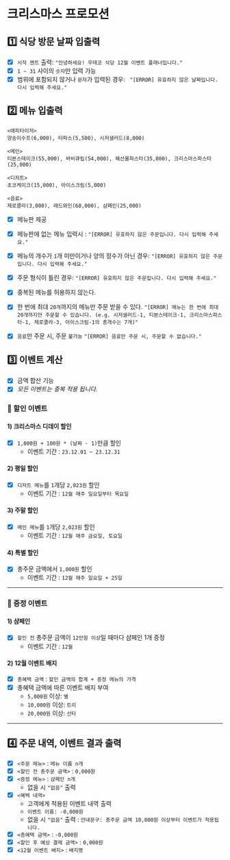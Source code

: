 # 크리스마스 프로모션
## 1️⃣ 식당 방문 날짜 입출력
- [X] `시작 멘트` 출력: `"안녕하세요! 우테코 식당 12월 이벤트 플래너입니다."`
- [X] `1 ~ 31` 사이의 `숫자`만 입력 가능
- [X] 범위에 포함되지 않거나 `문자`가 입력된 경우: ` "[ERROR] 유효하지 않은 날짜입니다. 다시 입력해 주세요."`

## 2️⃣ 메뉴 입출력
```
<애피타이저>
양송이수프(6,000), 타파스(5,500), 시저샐러드(8,000)

<메인>
티본스테이크(55,000), 바비큐립(54,000), 해산물파스타(35,000), 크리스마스파스타(25,000)

<디저트>
초코케이크(15,000), 아이스크림(5,000)

<음료>
제로콜라(3,000), 레드와인(60,000), 샴페인(25,000)
```
- [X] 메뉴판 제공
- [X] 메뉴판에 없는 메뉴 입력시 : `"[ERROR] 유효하지 않은 주문입니다. 다시 입력해 주세요."`
- [X] 메뉴의 개수가 `1`개 미만이거나 양의 정수가 아닌 경우: `"[ERROR] 유효하지 않은 주문입니다. 다시 입력해 주세요."`
- [X] 주문 형식이 틀린 경우: `"[ERROR] 유효하지 않은 주문입니다. 다시 입력해 주세요."`
- [X] 중복된 메뉴를 허용하지 않는다.
- [X] 한 번에 최대 `20개`까지의 메뉴만 주문 받을 수 있다. `"[ERROR] 메뉴는 한 번에 최대 20개까지만 주문할 수 있습니다.
  (e.g. 시저샐러드-1, 티본스테이크-1, 크리스마스파스타-1, 제로콜라-3, 아이스크림-1의 총개수는 7개)"`
- [X] `음료`만 주문 시, 주문 `불가능` `"[ERROR] 음료만 주문 시, 주문할 수 없습니다."`


## 3️⃣ 이벤트 계산
- [X] 금액 합산 기능
- [X] _모든 이벤트는 중복 적용 됩니다._

### 🎉 할인 이벤트

#### 1) 크리스마스 디데이 할인
- [X] `1,000원 + 100원 * (날짜 - 1)`만큼 할인
  - 이벤트 기간 : `23.12.01 ~ 23.12.31`

#### 2) 평일 할인
- [X] `디저트 메뉴`를 `1`개당 `2,023원` 할인
  - 이벤트 기간 : `12월 매주 일요일부터 목요일`

#### 3) 주말 할인
- [X] `메인 메뉴`를 `1`개당 `2,023원` 할인
  - 이벤트 기간 : `12월 매주 금요일, 토요일`

#### 4) 특별 할인
- [X] 총주문 금액에서 `1,000원` 할인
  - 이벤트 기간 : `12월 매주 일요일 + 25일`

---

### 🎁 증정 이벤트
#### 1) 샴페인
- [X] `할인 전` 총주문 금액이 `12만원 이상`일 때마다 샴페인 1개 증정
  - 이벤트 기간 : `12월`

#### 2) 12월 이벤트 배지
- [X] `총혜택 금액` : `할인 금액의 합계 + 증정 메뉴의 가격`
- [X] 총혜택 금액에 따른 이벤트 배지 부여
  - `5,000원` 이상: `별`
  - `10,000원` 이상: `트리`
  - `20,000원` 이상: `산타`

---


## 4️⃣ 주문 내역, 이벤트 결과 출력
- [X] `<주문 메뉴>` : `메뉴 이름 n개`
- [X] `<할인 전 총주문 금액>` : `0,000원`
- [X] `<증정 메뉴>` : `샴페인 n개`
  - 없을 시 `"없음"` 출력
- [X] `<혜택 내역>`
  - 고객에게 적용된 이벤트 내역 출력
  - `이벤트 이름: -0,000원`
  - 없을 시 `"없음"` 출력 : `안내문구: 총주문 금액 10,000원 이상부터 이벤트가 적용됩니다.`
- [X] `<총혜택 금액>` : `-0,000원`
- [X] `<할인 후 예상 결제 금액>` : `0,000원`
- [X] `<12월 이벤트 배지>` : `배지명`

